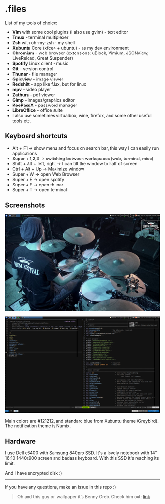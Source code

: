# .files

List of my tools of choice:

 * **Vim** with some cool plugins (i also use gvim) - text editor
 * **Tmux** - terminal multiplexer
 * **Zsh** with oh-my-zsh - my shell
 * **Xubuntu** Core (xfce4 + ubuntu) - as my dev environment
 * **Chromium** - web browser (extensions: uBlock, Vimium, JSONView, LiveReload, Great Suspender)
 * **Spotify** Linux client - music
 * **Git** - version control
 * **Thunar** - file manager
 * **Gpicview** - image viewer
 * **Redshift** - app like f.lux, but for linux
 * **mpv** - video player
 * **Zathura** - pdf viewer
 * **Gimp** - images/graphics editor
 * **KeePassX** - password manager
 * **LibreOffice** - office suite
 * I also use sometimes virtualbox, wine, firefox, and some other useful tools etc.

## Keyboard shortcuts

 * Alt + F1 -> show menu and focus on search bar, this way I can easily run applications
 * Super + 1,2,3 -> switching between workspaces (web, terminal, misc)
 * Shift + Alt + left, right -> I can tilt the window to half of screen
 * Ctrl + Alt + Up -> Maximize window
 * Super + W -> open Web Browser
 * Super + E -> open spotify
 * Super + F -> open thunar
 * Super + T -> open terminal

## Screenshots

![clean](screen-clean.png)

![term](screen1.png)

Main colors are #121212, and standard blue from Xubuntu theme (Greybird).
The notification theme is Numix.

## Hardware
I use Dell e6400 with Samsung 840pro SSD.
It's a lovely notebook with 14" 16:10 1440x900 screen and badass keyboard.
With this SSD it's reaching its limit.

And I have encrypted disk :)

----------

If you have any questions, make an issue in this repo :)

> Oh and this guy on wallpaper it's Benny Greb.
> Check him out: [link](https://www.youtube.com/watch?v=K1E_y_jgM5A)

